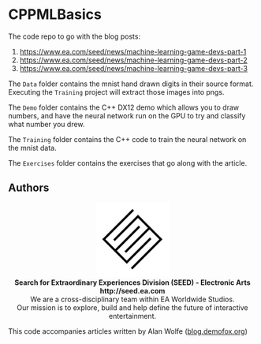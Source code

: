 # CPPMLBasics

The code repo to go with the blog posts:
1. https://www.ea.com/seed/news/machine-learning-game-devs-part-1
2. https://www.ea.com/seed/news/machine-learning-game-devs-part-2
3. https://www.ea.com/seed/news/machine-learning-game-devs-part-3

The `Data` folder contains the mnist hand drawn digits in their source format. Executing the `Training` project will extract those images into pngs.

The `Demo` folder contains the C++ DX12 demo which allows you to draw numbers, and have the neural network run on the GPU to try and classify what number you drew.

The `Training` folder contains the C++ code to train the neural network on the mnist data.

The `Exercises` folder contains the exercises that go along with the article.

## Authors

<p align="center"><a href="https://seed.ea.com"><img src="logo/SEED.jpg" width="150px"></a><br>
<b>Search for Extraordinary Experiences Division (SEED) - Electronic Arts <br> http://seed.ea.com</b><br>
We are a cross-disciplinary team within EA Worldwide Studios.<br>
Our mission is to explore, build and help define the future of interactive entertainment.</p>

This code accompanies articles written by Alan Wolfe (<a href="https://blog.demofox.org/">blog.demofox.org</a>)
